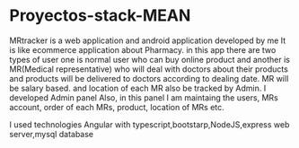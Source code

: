 # Proyectos-stack-MEAN



MRtracker is a web application and android application developed by me
It is like ecommerce application about Pharmacy. in this app there are two types of user one is normal user who can buy online product 
and another is MR(Medical representative) who will deal with doctors about their products and products will be delivered to doctors according to dealing date. MR will be salary based. and location of each MR also be tracked by Admin.
I developed Admin panel Also, in this panel I am maintaing the users, MRs account, order of each MRs, product, location of MRs etc.

I used technologies Angular with typescript,bootstarp,NodeJS,express web server,mysql database 





